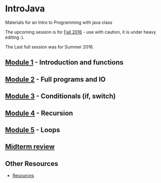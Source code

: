 # IntroJava
Materials for an Intro to Programming with java class

The upcoming session is for [Fall 2016](sessions/Fall2016) - use with caution, it is under heavy editing :).


The Last full session was for Summer 2016.

## [Module 1](sessions/Fall2016/Module1.md) - Introduction and functions
## [Module 2](sessions/Fall2016/Module2.md) - Full programs and IO
## [Module 3](sessions/Fall2016/Module3.md) - Conditionals (if, switch)
## [Module 4](sessions/Fall2016/Module4.md) - Recursion
## [Module 5](sessions/Fall2016/Module5.md) - Loops
## [Midterm review](sessions/Fall2016/ModuleM.md) 


## Other Resources
* [Resources](content/Resources.md)
